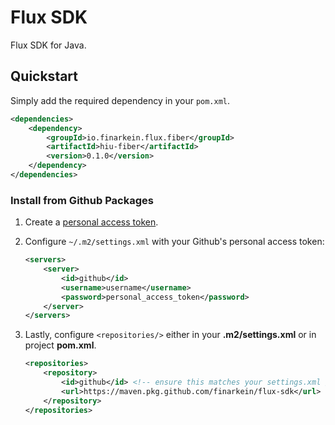 # Flux SDK

Flux SDK for Java.

## Quickstart

Simply add the required dependency in your `pom.xml`.

```xml
<dependencies>
    <dependency>
        <groupId>io.finarkein.flux.fiber</groupId>
        <artifactId>hiu-fiber</artifactId>
        <version>0.1.0</version>
    </dependency>
</dependencies>
```

### Install from Github Packages

1. Create a [personal access token](https://github.com/settings/tokens).
2. Configure `~/.m2/settings.xml` with your Github's personal access token:

    ```xml
    <servers>
        <server>
            <id>github</id>
            <username>username</username>
            <password>personal_access_token</password>
        </server>
    </servers>
    ```

3. Lastly, configure `<repositories/>` either in your **.m2/settings.xml** or in project **pom.xml**.

    ```xml
    <repositories>
        <repository>
            <id>github</id> <!-- ensure this matches your settings.xml / server ID -->
            <url>https://maven.pkg.github.com/finarkein/flux-sdk</url>
        </repository>
    </repositories>
    ```
